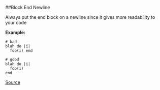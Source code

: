 ##Block End Newline

Always put the end block on a newline since it gives more readability to your code

**Example:**

```
# bad
blah do |i|
  foo(i) end

# good
blah do |i|
  foo(i)
end
```

[Source](http://www.rubydoc.info/gems/rubocop/RuboCop/Cop/Style/BlockEndNewline)
